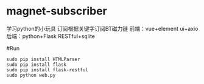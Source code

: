 # magnet-subscriber
学习python的小玩具
订阅根据关键字订阅BT磁力链
前端：vue+element ui+axio
后端：python+Flask RESTful+sqlite

#Run
```
sudo pip install HTMLParser
sudo pip install flask
sudo pip install flask-restful
sudo python web.py
```
